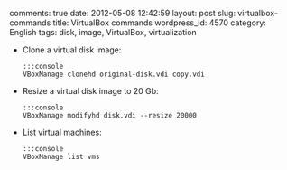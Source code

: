 comments: true
date: 2012-05-08 12:42:59
layout: post
slug: virtualbox-commands
title: VirtualBox commands
wordpress_id: 4570
category: English
tags: disk, image, VirtualBox, virtualization

  * Clone a virtual disk image:

        :::console
        VBoxManage clonehd original-disk.vdi copy.vdi

  * Resize a virtual disk image to 20 Gb:

        :::console
        VBoxManage modifyhd disk.vdi --resize 20000

  * List virtual machines:

        :::console
        VBoxManage list vms

